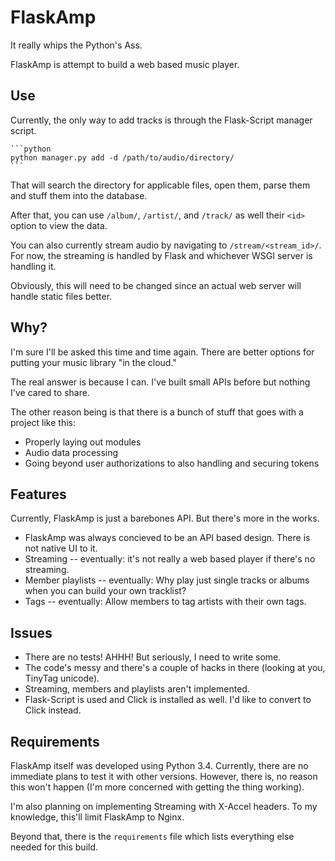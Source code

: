 FlaskAmp
========

It really whips the Python's Ass.

FlaskAmp is attempt to build a web based music player.

Use
---

Currently, the only way to add tracks is through the Flask-Script manager script.

    ```python
    python manager.py add -d /path/to/audio/directory/
    ```

That will search the directory for applicable files, open them, parse them and stuff them into the database.

After that, you can use `/album/`, `/artist/`, and `/track/` as well their `<id>` option to view the data.

You can also currently stream audio by navigating to `/stream/<stream_id>/`. For now, the streaming is handled by Flask and whichever WSGI server is handling it.

Obviously, this will need to be changed since an actual web server will handle static files better.

Why?
----
I'm sure I'll be asked this time and time again. There are better options for putting your music library "in the cloud."

The real answer is because I can. I've built small APIs before but nothing I've cared to share.

The other reason being is that there is a bunch of stuff that goes with a project like this:

* Properly laying out modules
* Audio data processing
* Going beyond user authorizations to also handling and securing tokens

Features
--------
Currently, FlaskAmp is just a barebones API. But there's more in the works.

* FlaskAmp was always concieved to be an API based design. There is not native UI to it.
* Streaming -- eventually: it's not really a web based player if there's no streaming.
* Member playlists -- eventually: Why play just single tracks or albums when you can build your own tracklist?
* Tags -- eventually: Allow members to tag artists with their own tags.


Issues
------

* There are no tests! AHHH! But seriously, I need to write some.
* The code's messy and there's a couple of hacks in there (looking at you, TinyTag unicode).
* Streaming, members and playlists aren't implemented.
* Flask-Script is used and Click is installed as well. I'd like to convert to Click instead.


Requirements
------------
FlaskAmp itself was developed using Python 3.4. Currently, there are no immediate plans to test it with other versions. However, there is, no reason this won't happen (I'm more concerned with getting the thing working).

I'm also planning on implementing Streaming with X-Accel headers. To my knowledge, this'll limit FlaskAmp to Nginx.

Beyond that, there is the `requirements` file which lists everything else needed for this build.


